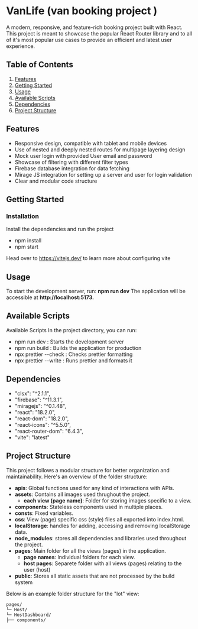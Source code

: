 # VanLife (van booking project )

A modern, responsive, and feature-rich booking project built with React. This project is meant to showcase the popular React Router library and to all of it's most popular use cases to provide an efficient and latest user experience.

## Table of Contents

1. [Features](#features)
2. [Getting Started](#getting-started)
3. [Usage](#usage)
4. [Available Scripts](#available-scripts)
5. [Dependencies](#dependencies)
6. [Project Structure](#project-structure)

## Features

- Responsive design, compatible with tablet and mobile devices
- Use of nested and deeply nested routes for multipage layering design
- Mock user login with provided User email and password
- Showcase of filtering with different filter types
- Firebase database integration for data fetching
- Mirage JS integration for setting up a server and user for login validation
- Clear and modular code structure

## Getting Started

### Installation

Install the dependencies and run the project

- npm install
- npm start

Head over to https://vitejs.dev/ to learn more about configuring vite

## Usage

To start the development server, run:
**npm run dev**
The application will be accessible at **http://localhost:5173.**

## Available Scripts

Available Scripts
In the project directory, you can run:

- npm run dev : Starts the development server
- npm run build : Builds the application for production
- npx prettier --check : Checks prettier formatting
- npx prettier --write : Runs prettier and formats it

## Dependencies

- "clsx": "^2.1.1",
- "firebase": "^11.3.1",
- "miragejs": "^0.1.48",
- "react": "18.2.0",
- "react-dom": "18.2.0",
- "react-icons": "^5.5.0",
- "react-router-dom": "6.4.3",
- "vite": "latest"

## Project Structure

This project follows a modular structure for better organization and maintainability. Here's an overview of the folder structure:

- **apis**: Global functions used for any kind of interactions with APIs.
- **assets**: Contains all images used thrughout the project.
  - **each view (page name)**: Folder for storing images specific to a view.
- **components**: Stateless components used in multiple places.
- **consts**: Fixed variables.
- **css**: View (page) specific css (style) files all exported into index.html.
- **localStorage**: handles for adding, accessing and removing localStorage data.
- **node_modules**: stores all dependencies and libraries used throughout the project.
- **pages**: Main folder for all the views (pages) in the application.
  - **page names**: Individual folders for each view.
  - **host pages**: Separete folder with all views (pages) relating to the user (host)
- **public**: Stores all static assets that are not processed by the build system

Below is an example folder structure for the "lot" view:

```
pages/
└─ Host/
└─ HostDashboard/
├── components/

```
